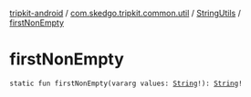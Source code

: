 [tripkit-android](../../index.md) / [com.skedgo.tripkit.common.util](../index.md) / [StringUtils](index.md) / [firstNonEmpty](./first-non-empty.md)

# firstNonEmpty

`static fun firstNonEmpty(vararg values: `[`String`](https://kotlinlang.org/api/latest/jvm/stdlib/kotlin/-string/index.html)`!): `[`String`](https://kotlinlang.org/api/latest/jvm/stdlib/kotlin/-string/index.html)`!`